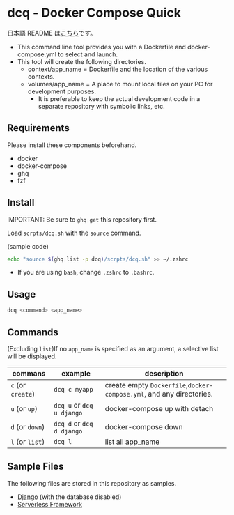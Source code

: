 # dcq - Docker Compose Quick

日本語 README は[こちら](./README_ja.md)です。

- This command line tool provides you with a Dockerfile and docker-compose.yml to select and launch.
- This tool will create the following directories.
  - context/app_name = Dockerfile and the location of the various contexts.
  - volumes/app_name = A place to mount local files on your PC for development purposes.
    - It is preferable to keep the actual development code in a separate repository with symbolic links, etc.

## Requirements

Please install these components beforehand.

- docker
- docker-compose
- ghq
- fzf

## Install

IMPORTANT: Be sure to `ghq get` this repository first.

Load `scrpts/dcq.sh` with the `source` command.

(sample code)

```bash
echo "source $(ghq list -p dcq)/scrpts/dcq.sh" >> ~/.zshrc
```

- If you are using `bash`, change `.zshrc` to `.bashrc`.

## Usage

```bash
dcq <command> <app_name>
```

## Commands

(Excluding `list`)If no `app_name` is specified as an argument, a selective list will be displayed.

| commans           | example                   | description                                                          |
| ----------------- | ------------------------- | -------------------------------------------------------------------- |
| `c` (or `create`) | `dcq c myapp`             | create empty `Dockerfile`,`docker-compose.yml`, and any directories. |
| `u` (or `up`)     | `dcq u` or `dcq u django` | docker-compose up with detach                                        |
| `d` (or `down`)   | `dcq d` or `dcq d django` | docker-compose down                                                  |
| `l` (or `list`)   | `dcq l`                   | list all app_name                                                    |

## Sample Files

The following files are stored in this repository as samples.

- [Django](https://docs.djangoproject.com/) (with the database disabled)
- [Serverless Framework](https://www.serverless.com/framework/)
